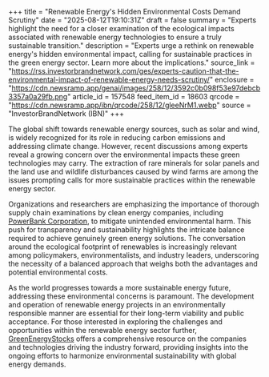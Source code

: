 +++
title = "Renewable Energy's Hidden Environmental Costs Demand Scrutiny"
date = "2025-08-12T19:10:31Z"
draft = false
summary = "Experts highlight the need for a closer examination of the ecological impacts associated with renewable energy technologies to ensure a truly sustainable transition."
description = "Experts urge a rethink on renewable energy's hidden environmental impact, calling for sustainable practices in the green energy sector. Learn more about the implications."
source_link = "https://rss.investorbrandnetwork.com/ges/experts-caution-that-the-environmental-impact-of-renewable-energy-needs-scrutiny/"
enclosure = "https://cdn.newsramp.app/genai/images/258/12/3592c0b098f53e97debcb3357a0a29fb.png"
article_id = 157548
feed_item_id = 18603
qrcode = "https://cdn.newsramp.app/ibn/qrcode/258/12/gleeNrM1.webp"
source = "InvestorBrandNetwork (IBN)"
+++

<p>The global shift towards renewable energy sources, such as solar and wind, is widely recognized for its role in reducing carbon emissions and addressing climate change. However, recent discussions among experts reveal a growing concern over the environmental impacts these green technologies may carry. The extraction of rare minerals for solar panels and the land use and wildlife disturbances caused by wind farms are among the issues prompting calls for more sustainable practices within the renewable energy sector.</p><p>Organizations and researchers are emphasizing the importance of thorough supply chain examinations by clean energy companies, including <a href='https://PowerBankCorporation.com' rel='nofollow' target='_blank'>PowerBank Corporation</a>, to mitigate unintended environmental harm. This push for transparency and sustainability highlights the intricate balance required to achieve genuinely green energy solutions. The conversation around the ecological footprint of renewables is increasingly relevant among policymakers, environmentalists, and industry leaders, underscoring the necessity of a balanced approach that weighs both the advantages and potential environmental costs.</p><p>As the world progresses towards a more sustainable energy future, addressing these environmental concerns is paramount. The development and operation of renewable energy projects in an environmentally responsible manner are essential for their long-term viability and public acceptance. For those interested in exploring the challenges and opportunities within the renewable energy sector further, <a href='https://GreenEnergyStocks.com' rel='nofollow' target='_blank'>GreenEnergyStocks</a> offers a comprehensive resource on the companies and technologies driving the industry forward, providing insights into the ongoing efforts to harmonize environmental sustainability with global energy demands.</p>